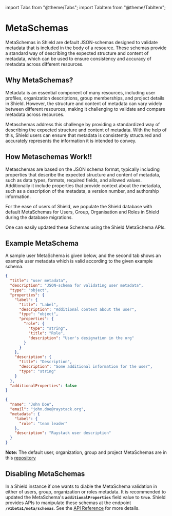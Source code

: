import Tabs from "@theme/Tabs";
import TabItem from "@theme/TabItem";

# MetaSchemas

MetaSchemas in Shield are default JSON-schemas designed to validate metadata that is included in the body of a resource. These schemas provide a standard way of describing the expected structure and content of metadata, which can be used to ensure consistency and accuracy of metadata across different resources.

## Why MetaSchemas?

Metadata is an essential component of many resources, including user profiles, organization descriptions, group memberships, and project details in Shield. However, the structure and content of metadata can vary widely between different resources, making it challenging to validate and compare metadata across resources.

Metaschemas address this challenge by providing a standardized way of describing the expected structure and content of metadata. With the help of this, Shield users can ensure that metadata is consistently structured and accurately represents the information it is intended to convey.

## How Metaschemas Work!!

Metaschemas are based on the JSON schema format, typically including properties that describe the expected structure and content of metadata, such as data types, formats, required fields, and allowed values. Additionally it include properties that provide context about the metadata, such as a description of the metadata, a version number, and authorship information.

For the ease of users of Shield, we populate the Shield database with default MetaSchemas for Users, Group, Organisation and Roles in Shield during the database migrations.

One can easily updated these Schemas using the Shield MetaSchema APIs.

## Example MetaSchema

A sample user MetaSchema is given below, and the second tab shows an example user metadata which is valid according to the given example schema.

<Tabs groupId="cli" >
<TabItem value="User MetaSchema" label="User MetaSchema">

```json
{
  "title": "user metadata",
  "description": "JSON-schema for validating user metadata",
  "type": "object",
  "properties": {
    "label": {
      "title": "Label",
      "description": "Additional context about the user",
      "type": "object",
      "properties": {
        "role": {
          "type": "string",
          "title": "Role",
          "description": "User's designation in the org"
        }
      }
    },
    "description": {
      "title": "Description",
      "description": "Some additional information for the user",
      "type": "string"
    }
  },
  "additionalProperties": false
}
```

</TabItem>
<TabItem value="Valid User" label="Valid User">

```json
{
  "name": "John Doe",
  "email": "john.doe@raystack.org",
  "metadata": {
    "label": {
      "role": "team leader"
    },
    "description": "Raystack user description"
  }
}
```

</TabItem>
</Tabs>

**Note:** The default user, organization, group and project MetaSchemas are in this [repository](https://github.com/raystack/shield/tree/feat/json-schema-validation/internal/store/postgres/metaschemas)

## Disabling MetaSchemas

In a Shield instance if one wants to diable the MetaSchema validation in either of users, group, organization or roles metadata. It is recommended to updated the MetaSchema's **`additionalProperties`** field value to **`true`**. Shield provides APIs to manipulate these schemas at the endpoint **`/v1beta1/meta/schemas`**. See the [API Reference](../apis/shield-service-create-meta-schema.api.mdx) for more details.
